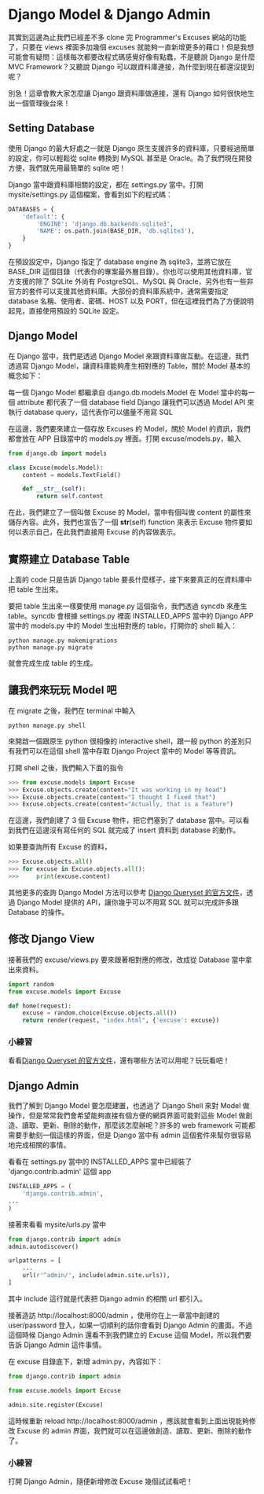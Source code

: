 # Django Model & Django Admin

其實到這邊為止我們已經差不多 clone 完 Programmer's Excuses 網站的功能了，只要在 views 裡面多加幾個 excuses 就能夠一直新增更多的藉口！但是我想可能會有疑問：這樣每次都要改程式碼感覺好像有點蠢，不是聽說 Django 是什麼 MVC Framework？又聽說 Django 可以跟資料庫連接，為什麼到現在都還沒提到呢？

別急！這章會教大家怎麼讓 Django 跟資料庫做連接，還有 Django 如何很快地生出一個管理後台來！

## Setting Database

使用 Django 的最大好處之一就是 Django 原生支援許多的資料庫，只要經過簡單的設定，你可以輕鬆從 sqlite 轉換到 MySQL 甚至是 Oracle。為了我們現在開發方便，我們就先用最簡單的 sqlite 吧！

Django 當中跟資料庫相關的設定，都在 settings.py 當中。打開 mysite/settings.py 這個檔案，會看到如下的程式碼：

```python
DATABASES = {
    'default': {
        'ENGINE': 'django.db.backends.sqlite3',
        'NAME': os.path.join(BASE_DIR, 'db.sqlite3'),
    }
}
```

在預設設定中，Django 指定了 database engine 為 sqlite3，並將它放在 BASE_DIR 這個目錄（代表你的專案最外層目錄）。你也可以使用其他資料庫，官方支援的除了 SQLite 外尚有 PostgreSQL、MySQL 與 Oracle，另外也有一些非官方的套件可以支援其他資料庫。大部份的資料庫系統中，通常需要指定 database 名稱、使用者、密碼、HOST 以及 PORT，但在這裡我們為了方便說明起見，直接使用預設的 SQLite 設定。

## Django Model

在 Django 當中，我們是透過 Django Model 來跟資料庫做互動。在這邊，我們透過寫 Django Model，讓資料庫能夠產生相對應的 Table，關於 Model 基本的概念如下：

每一個 Django Model 都繼承自 django.db.models.Model
在 Model 當中的每一個 attribute 都代表了一個 database field
Django 讓我們可以透過 Model API 來執行 database query，這代表你可以儘量不用寫 SQL

在這邊，我們要來建立一個存放 Excuses 的 Model，關於 Model 的資訊，我們都會放在 APP 目錄當中的 models.py 裡面。打開 excuse/models.py，輸入

```python
from django.db import models

class Excuse(models.Model):
    content = models.TextField()

    def __str__(self):
        return self.content

```

在此，我們建立了一個叫做 Excuse 的 Model，當中有個叫做 content 的屬性來儲存內容。此外，我們也宣告了一個 __str__(self) function 來表示 Excuse 物件要如何以表示自己，在此我們直接用 Excuse 的內容做表示。

## 實際建立 Database Table

上面的 code 只是告訴 Django table 要長什麼樣子，接下來要真正的在資料庫中把 table 生出來。

要把 table 生出來一樣要使用 manage.py 這個指令，我們透過 syncdb 來產生 table。syncdb 會根據 settings.py 裡面 INSTALLED_APPS 當中的 Django APP 當中的 models.py 中的 Model 生出相對應的 table，打開你的 shell 輸入：

```shell
python manage.py makemigrations
python manage.py migrate
```

就會完成生成 table 的生成。

## 讓我們來玩玩 Model 吧

在 migrate 之後，我們在 terminal 中輸入

```
python manage.py shell
```

來開啟一個跟原生 python 很相像的 interactive shell，跟一般 python 的差別只有我們可以在這個 shell 當中存取 Django Project 當中的 Model 等等資訊。

打開 shell 之後，我們輸入下面的指令

```python
>>> from excuse.models import Excuse
>>> Excuse.objects.create(content="It was working in my head")
>>> Excuse.objects.create(content="I thought I fixed that")
>>> Excuse.objects.create(content="Actually, that is a feature")
```

在這邊，我們創建了 3 個 Excuse 物件，把它們塞到了 database 當中。可以看到我們在這邊沒有寫任何的 SQL 就完成了 insert 資料到 database 的動作。

如果要查詢所有 Excuse 的資料，

```python
>>> Excuse.objects.all()
>>> for excuse in Excuse.objects.all():
>>>     print(excuse.content)
```

其他更多的查詢 Django Model 方法可以參考 [Django Queryset 的官方文件](https://docs.djangoproject.com/en/1.9/ref/models/querysets/)，透過 Django Model 提供的 API，讓你幾乎可以不用寫 SQL 就可以完成許多跟 Database 的操作。

## 修改 Django View

接著我們的 excuse/views.py 要來跟著相對應的修改，改成從 Database 當中拿出來資料。

```python
import random
from excuse.models import Excuse

def home(request):
    excuse = random.choice(Excuse.objects.all())
    return render(request, "index.html", {'excuse': excuse})
```


### 小練習

看看[Django Queryset 的官方文件](https://docs.djangoproject.com/en/1.7/ref/models/querysets/)，還有哪些方法可以用呢？玩玩看吧！

## Django Admin

我們了解到 Django Model 要怎麼建置，也透過了 Django Shell 來對 Model 做操作，但是常常我們會希望能夠直接有個方便的網頁界面可能對這些 Model 做創造、讀取、更新、刪除的動作，那麼該怎麼辦呢？許多的 web framework 可能都需要手動刻一個這樣的界面，但是 Django 當中有 admin 這個套件來幫你很容易地完成相關的事情。

看看在 settings.py 當中的 INSTALLED_APPS 當中已經裝了 'django.contrib.admin' 這個 app

```python
INSTALLED_APPS = (
    'django.contrib.admin',
...
)
```

接著來看看 mysite/urls.py 當中

```python
from django.contrib import admin
admin.autodiscover()

urlpatterns = [
    ...
    url(r'^admin/', include(admin.site.urls)),
]
```

其中 include 這行就是代表把 Django admin 的相關 url 都引入。

接著造訪 http://localhost:8000/admin ，使用你在上一章當中創建的 user/password 登入，如果一切順利的話你會看到 Django Admin 的畫面。不過這個時候 Django Admin 還看不到我們建立的 Excuse 這個 Model，所以我們要告訴 Django Admin 這件事情。

在 excuse 目錄底下，新增 admin.py，內容如下：

```python
from django.contrib import admin

from excuse.models import Excuse

admin.site.register(Excuse)
```

這時候重新 reload http://localhost:8000/admin ，應該就會看到上面出現能夠修改 Excuse 的 admin 界面，我們就可以在這邊做創造、讀取、更新、刪除的動作了。

### 小練習

打開 Django Admin，隨便新增修改 Excuse 幾個試試看吧！
